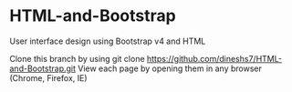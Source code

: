 # HTML-and-Bootstrap
User interface design using Bootstrap v4 and HTML 

Clone this branch by using git clone https://github.com/dineshs7/HTML-and-Bootstrap.git
View each page by opening them in any browser (Chrome, Firefox, IE)
